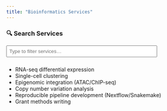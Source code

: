 ```yaml
---
title: "Bioinformatics Services"
---
```


### 🔍 Search Services

<input id="service-filter" placeholder="Type to filter services…" style="padding:6px; margin-bottom:10px; width:100%; max-width:400px;" />

<ul id="services-list">
  <li class="service-item">RNA-seq differential expression</li>
  <li class="service-item">Single-cell clustering</li>
  <li class="service-item">Epigenomic integration (ATAC/ChIP-seq)</li>
  <li class="service-item">Copy number variation analysis</li>
  <li class="service-item">Reproducible pipeline development (Nextflow/Snakemake)</li>
  <li class="service-item">Grant methods writing</li>
</ul>

<script>
document.addEventListener('DOMContentLoaded', () => {
  const input = document.getElementById('service-filter');
  const items = document.querySelectorAll('.service-item');
  input.addEventListener('input', () => {
    const term = input.value.toLowerCase();
    items.forEach(it => {
      it.style.display = it.textContent.toLowerCase().includes(term) ? '' : 'none';
    });
  });
});
</script>

